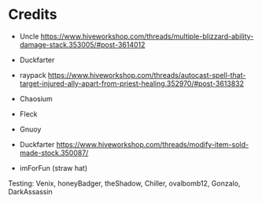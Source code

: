 # Credits

- Uncle
    https://www.hiveworkshop.com/threads/multiple-blizzard-ability-damage-stack.353005/#post-3614012
- Duckfarter
- raypack
    https://www.hiveworkshop.com/threads/autocast-spell-that-target-injured-ally-apart-from-priest-healing.352970/#post-3613832
- Chaosium
- Fleck
- Gnuoy
- Duckfarter
    https://www.hiveworkshop.com/threads/modify-item-sold-made-stock.350087/

- imForFun (straw hat)

Testing:
Venix, honeyBadger, theShadow, Chiller, ovalbomb12, Gonzalo, DarkAssassin
